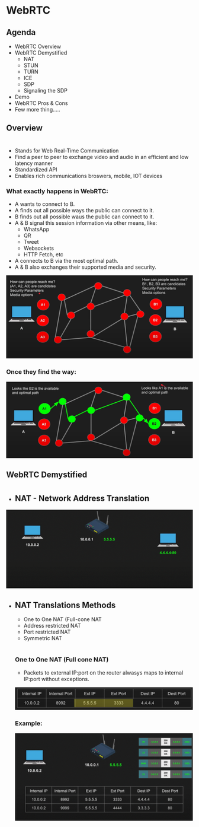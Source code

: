 # WebRTC
## Agenda
* WebRTC Overview
* WebRTC Demystified
    * NAT
    * STUN
    * TURN
    * ICE
    * SDP
    * Signaling the SDP
* Demo
* WebRTC Pros & Cons
* Few more thing.....

## Overview
#
* Stands for Web Real-Time Communication
* Find a peer to peer to exchange video and audio in an efficient and low latency manner
* Standardized API 
* Enables rich communications broswers, mobile, IOT devices
    
### What exactly happens in WebRTC:
   * A wants to connect to B.
   * A finds out all possible ways the public can connect to it.
   * B finds out all possible waus the public can connect to it.
   * A & B signal this session information via other means, like:
        * WhatsApp
        * QR
        * Tweet
        * Websockets
        * HTTP Fetch, etc
   *  A connects to B via the most optimal path.
   * A & B also exchanges their supported media and security.

![Overview Example](images/overview_1.PNG)
### Once they find the way:
![Overview Example](images/overview_2.PNG)

## WebRTC Demystified
#
* ## NAT - Network Address Translation

![NAT Explaination](images/NAT_1.gif)

* ## NAT Translations Methods
    * One to One NAT (Full-cone NAT
    * Address restricted NAT
    * Port restricted NAT
    * Symmetric NAT

    #
    ### One to One NAT (Full cone NAT)
    * Packets to external IP:port on the router alwasys maps to internal IP:port without exceptions.

    ![Full cone NAT](images/NAT_2.png)
    ### Example:
    ![Full cone NAT Example](images/NAT_3.gif)

